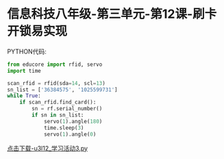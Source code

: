 # 信息科技八年级-第三单元-第12课-刷卡开锁易实现

PYTHON代码:

```python
from educore import rfid, servo
import time

scan_rfid = rfid(sda=14, scl=13)
sn_list = ['36384575', '1025599731']
while True:
    if scan_rfid.find_card():
        sn = rf.serial_number()
        if sn in sn_list:
            servo(1).angle(180)
            time.sleep(3)
            servo(1).angle(0)
```

<a href="./py/u3l12_学习活动3.py" download>点击下载-u3l12_学习活动3.py</a>
